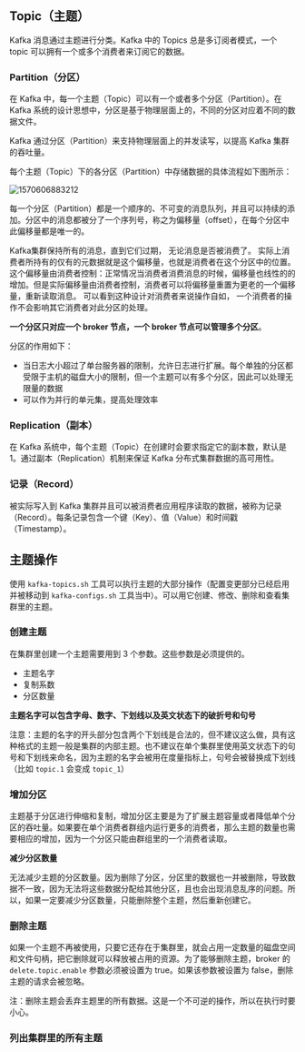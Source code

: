 ## Topic（主题）

Kafka 消息通过主题进行分类。Kafka 中的 Topics 总是多订阅者模式，一个 topic 可以拥有一个或多个消费者来订阅它的数据。

### Partition（分区）

在 Kafka 中，每一个主题（Topic）可以有一个或者多个分区（Partition）。在 Kafka 系统的设计思想中，分区是基于物理层面上的，不同的分区对应着不同的数据文件。

Kafka 通过分区（Partition）来支持物理层面上的并发读写，以提高 Kafka 集群的吞吐量。

每个主题（Topic）下的各分区（Partition）中存储数据的具体流程如下图所示：

![1570606883212](../images/1570606883212.png)

每一个分区（Partition）都是一个顺序的、不可变的消息队列，并且可以持续的添加。分区中的消息都被分了一个序列号，称之为偏移量（offset），在每个分区中此偏移量都是唯一的。

Kafka集群保持所有的消息，直到它们过期， 无论消息是否被消费了。 实际上消费者所持有的仅有的元数据就是这个偏移量，也就是消费者在这个分区中的位置。 这个偏移量由消费者控制：正常情况当消费者消费消息的时候，偏移量也线性的的增加。但是实际偏移量由消费者控制，消费者可以将偏移量重置为更老的一个偏移量，重新读取消息。 可以看到这种设计对消费者来说操作自如， 一个消费者的操作不会影响其它消费者对此分区的处理。

**一个分区只对应一个 broker 节点，一个 broker 节点可以管理多个分区**。

分区的作用如下：

- 当日志大小超过了单台服务器的限制，允许日志进行扩展。每个单独的分区都受限于主机的磁盘大小的限制，但一个主题可以有多个分区，因此可以处理无限量的数据
- 可以作为并行的单元集，提高处理效率

### Replication（副本）

在 Kafka 系统中，每个主题（Topic）在创建时会要求指定它的副本数，默认是 1。通过副本（Replication）机制来保证 Kafka 分布式集群数据的高可用性。

### 记录（Record）

被实际写入到 Kafka 集群并且可以被消费者应用程序读取的数据，被称为记录（Record）。每条记录包含一个键（Key）、值（Value）和时间戳（Timestamp）。

## 主题操作

使用 `kafka-topics.sh` 工具可以执行主题的大部分操作（配置变更部分已经启用并被移动到 `kafka-configs.sh` 工具当中）。可以用它创建、修改、删除和查看集群里的主题。

### 创建主题

在集群里创建一个主题需要用到 3 个参数。这些参数是必须提供的。

- 主题名字
- 复制系数
- 分区数量

**主题名字可以包含字母、数字、下划线以及英文状态下的破折号和句号**

注意：主题的名字的开头部分包含两个下划线是合法的，但不建议这么做，具有这种格式的主题一般是集群的内部主题。也不建议在单个集群里使用英文状态下的句号和下划线来命名，因为主题的名字会被用在度量指标上，句号会被替换成下划线（比如 `topic.1` 会变成 `topic_1`）

### 增加分区

主题基于分区进行伸缩和复制，增加分区主要是为了扩展主题容量或者降低单个分区的吞吐量。如果要在单个消费者群组内运行更多的消费者，那么主题的数量也需要相应的增加，因为一个分区只能由群组里的一个消费者读取。

**减少分区数量**

无法减少主题的分区数量。因为删除了分区，分区里的数据也一并被删除，导致数据不一致，因为无法将这些数据分配给其他分区，且也会出现消息乱序的问题。所以，如果一定要减少分区数量，只能删除整个主题，然后重新创建它。

### 删除主题

如果一个主题不再被使用，只要它还存在于集群里，就会占用一定数量的磁盘空间和文件句柄，把它删除就可以释放被占用的资源。为了能够删除主题，broker 的 `delete.topic.enable` 参数必须被设置为 true。如果该参数被设置为 false，删除主题的请求会被忽略。

注：删除主题会丢弃主题里的所有数据。这是一个不可逆的操作，所以在执行时要小心。

### 列出集群里的所有主题

